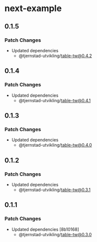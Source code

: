 # next-example

## 0.1.5

### Patch Changes

- Updated dependencies
  - @tjernstad-utvikling/table-tw@0.4.2

## 0.1.4

### Patch Changes

- Updated dependencies
  - @tjernstad-utvikling/table-tw@0.4.1

## 0.1.3

### Patch Changes

- Updated dependencies
  - @tjernstad-utvikling/table-tw@0.4.0

## 0.1.2

### Patch Changes

- Updated dependencies
  - @tjernstad-utvikling/table-tw@0.3.1

## 0.1.1

### Patch Changes

- Updated dependencies [8b10168]
  - @tjernstad-utvikling/table-tw@0.3.0
